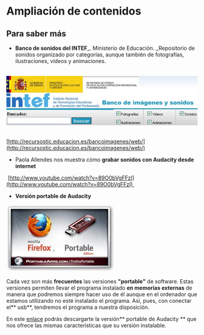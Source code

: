 # Ampliación de contenidos

## Para saber más 

*   **Banco de sonidos del INTEF**_. Ministerio de Educación. _Repositorio de sonidos organizado por categorías, aunque también de fotografías, ilustraciones, vídeos y animaciones.


 [![Página web de Intef](img/intefbancosonidos.jpg "Web de Intef")](http://recursostic.educacion.es/bancoimagenes/web/ "Web Intef") 


[http://recursostic.educacion.es/bancoimagenes/web/](http://recursostic.educacion.es/bancoimagenes/web/)

*   Paola Allendes nos muestra cómo **grabar sonidos con Audacity desde internet**

 [http://www.youtube.com/watch?v=89O0bVgFFzI](http://www.youtube.com/watch?v=89O0bVgFFzI) 

*   **Versión portable de Audacity**


![Portable apps y Mozilla firefox](img/portableapps.jpg "Portable apps")    


Cada vez son más **frecuentes** las versiones **"portable"** de software. Estas versiones permiten llevar el programa instalado **en memorias externas** de manera que podremos siempre hacer uso de él aunque en el ordenador que estamos utilizando no esté instalado el programa. Así, pues, con conectar el** usb**, tendremos el programa a nuestra disposición.

En este [enlace](http://audacity-portable.softonic.com/) podrás descargarte la versión** portable de Audacity ** que nos ofrece las mismas características que su versión instalable.

